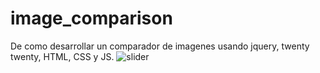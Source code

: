 # image_comparison

De como desarrollar un comparador de imagenes usando jquery, twenty twenty, HTML, CSS y JS.
![slider](https://user-images.githubusercontent.com/51276791/236629035-05467506-63ad-4d7f-bca4-491856d80929.png)
